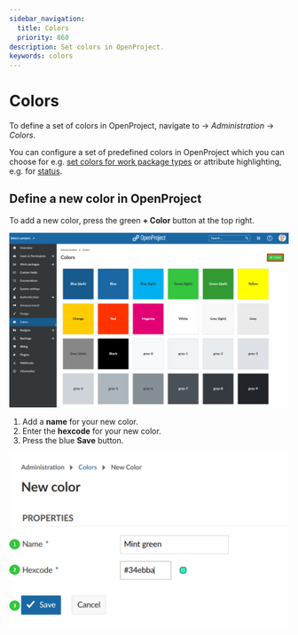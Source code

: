```yaml
---
sidebar_navigation:
  title: Colors
  priority: 860
description: Set colors in OpenProject.
keywords: colors
---
```

# Colors

To define a set of colors in OpenProject, navigate to -> *Administration* -> *Colors*. 

You can configure a set of predefined colors in OpenProject which you can choose for e.g. [set colors for work package types](../manage-work-packages/work-package-types/) or attribute highlighting, e.g. for [status](../manage-work-packages/work-package-status/).

## Define a new color in OpenProject

To add a new color, press the green **+ Color** button at the top right.

![Sys-admin-colors](Sys-admin-colors.png)

1. Add a **name** for your new color.
2. Enter the **hexcode** for your new color.
3. Press the blue **Save** button.

![Sys-admin-new-color](Sys-admin-new-color.png)
